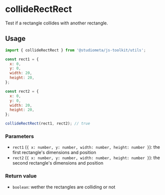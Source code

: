 # collideRectRect

Test if a rectangle collides with another rectangle.

## Usage

```js
import { collideRectRect } from '@studiometa/js-toolkit/utils';

const rect1 = {
  x: 0,
  y: 0,
  width: 20,
  height: 20,
};

const rect2 = {
  x: 0,
  y: 0,
  width: 20,
  height: 20,
};

collideRectRect(rect1, rect2); // true
```

### Parameters

- `rect1` (`{ x: number, y: number, width: number, height: number }`): the first rectangle's dimensions and position
- `rect2` (`{ x: number, y: number, width: number, height: number }`): the second rectangle's dimensions and position

### Return value

- `boolean`: wether the rectangles are colliding or not
